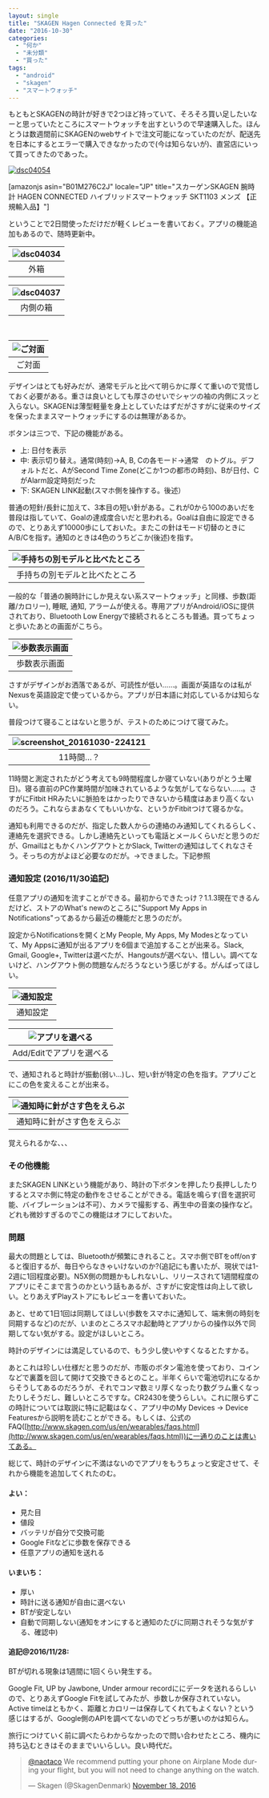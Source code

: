 ```yaml
---
layout: single
title: "SKAGEN Hagen Connected を買った"
date: "2016-10-30"
categories: 
  - "何か"
  - "未分類"
  - "買った"
tags: 
  - "android"
  - "skagen"
  - "スマートウォッチ"
---
```


もともとSKAGENの時計が好きで2つほど持っていて、そろそろ買い足したいなーと思っていたところにスマートウォッチを出すというので早速購入した。ほんとうは数週間前にSKAGENのwebサイトで注文可能になっていたのだが、配送先を日本にするとエラーで購入できなかったので(今は知らないが)、直営店にいって買ってきたのであった。

[![dsc04054](https://blog.naotaco.com/assets/images/posts/2016/10/DSC04054.jpg)](https://blog.naotaco.com/assets/images/posts/2016/10/DSC04054.jpg)

\[amazonjs asin="B01M276C2J" locale="JP" title="スカーゲンSKAGEN 腕時計 HAGEN CONNECTED ハイブリッドスマートウォッチ SKT1103 メンズ 【正規輸入品】"\]

ということで2日間使っただけだが軽くレビューを書いておく。アプリの機能追加もあるので、随時更新中。

| ![dsc04034](https://blog.naotaco.com/assets/images/posts/2016/10/DSC04034.jpg) |
|:--:|
|  外箱 |

| ![dsc04037](https://blog.naotaco.com/assets/images/posts/2016/10/DSC04037.jpg) |
|:--:|
|  内側の箱 |

 

| ![ご対面](https://blog.naotaco.com/assets/images/posts/2016/10/DSC04054.jpg) |
|:--:|
|  ご対面 |

デザインはとても好みだが、通常モデルと比べて明らかに厚くて重いので覚悟しておく必要がある。重さは良いとしても厚さのせいでシャツの袖の内側にスッと入らない。SKAGENは薄型軽量を身上としていたはずだがさすがに従来のサイズを保ったままスマートウォッチにするのは無理があるか。

ボタンは三つで、下記の機能がある。

- 上: 日付を表示
- 中: 表示切り替え。通常(時刻)→A, B, Cの各モード→通常　のトグル。デフォルトだと、AがSecond Time Zone(どこか1つの都市の時刻)、Bが日付、CがAlarm設定時刻だった
- 下: SKAGEN LINK起動(スマホ側を操作する。後述）

普通の短針/長針に加えて、3本目の短い針がある。これが0から100のあいだを普段は指していて、Goalの達成度合いだと思われる。Goalは自由に設定できるので、とりあえず10000歩にしておいた。またこの針はモード切替のときにA/B/Cを指す。通知のときは4色のうちどこか(後述)を指す。

| ![手持ちの別モデルと比べたところ](https://blog.naotaco.com/assets/images/posts/2016/10/DSC04060.jpg) |
|:--:|
|  手持ちの別モデルと比べたところ |

一般的な「普通の腕時計にしか見えない系スマートウォッチ」と同様、歩数(距離/カロリー), 睡眠, 通知, アラームが使える。専用アプリがAndroid/iOSに提供されており、Bluetooth Low Energyで接続されるところも普通。買ってちょっと歩いたあとの画面がこちら。

| ![歩数表示画面](https://blog.naotaco.com/assets/images/posts/2016/10/Screenshot_20161030-015041-169x300.png) |
|:--:|
|  歩数表示画面 |

さすがデザインがお洒落であるが、可読性が低い……。画面が英語なのは私がNexusを英語設定で使っているから。アプリが日本語に対応しているかは知らない。

普段つけて寝ることはないと思うが、テストのためにつけて寝てみた。

| ![screenshot_20161030-224121](https://blog.naotaco.com/assets/images/posts/2016/10/Screenshot_20161030-224121-169x300.png) |
|:--:|
|  11時間…？ |

11時間と測定されたがどう考えても9時間程度しか寝ていない(ありがとう土曜日)。寝る直前のPC作業時間が加味されているような気がしてならない……。さすがにFitbit HRみたいに脈拍をはかったりできないから精度はあまり高くないのだろう。これならまあなくてもいいかな、というかFitbitつけて寝るかな。

通知も利用できるのだが、指定した数人からの連絡のみ通知してくれるらしく、連絡先を選択できる。しかし連絡先といっても電話とメールくらいだと思うのだが、GmailはともかくハングアウトとかSlack, Twitterの通知はしてくれなさそう。そっちの方がよほど必要なのだが。→できました。下記参照

### 通知設定 (2016/11/30追記)

任意アプリの通知を流すことができる。最初からできたっけ？1.1.3現在できるんだけど、ストアのWhat's newのところに"Support My Apps in Notifications"ってあるから最近の機能だと思うのだが。

設定からNotificationsを開くとMy People, My Apps, My Modesとなっていて、My Appsに通知が出るアプリを6個まで追加することが出来る。Slack, Gmail, Google+, Twitterは選べたが、Hangoutsが選べない、惜しい。調べてないけど、ハングアウト側の問題なんだろうなという感じがする。がんばってほしい。

| ![通知設定](https://blog.naotaco.com/assets/images/posts/2016/10/Screenshot_20161130-224942-169x300.png) |
|:--:|
|  通知設定 |

| ![アプリを選べる](https://blog.naotaco.com/assets/images/posts/2016/10/Screenshot_20161130-220616-169x300.png) |
|:--:|
|  Add/Editでアプリを選べる |

で、通知されると時計が振動(弱い…)し、短い針が特定の色を指す。アプリごとにこの色を変えることが出来る。

| ![通知時に針がさす色をえらぶ](https://blog.naotaco.com/assets/images/posts/2016/10/Screenshot_20161130-224937-169x300.png) |
|:--:|
|  通知時に針がさす色をえらぶ |

覚えられるかな、、、

### その他機能

またSKAGEN LINKという機能があり、時計の下ボタンを押したり長押ししたりするとスマホ側に特定の動作をさせることができる。電話を鳴らす(音を選択可能、バイブレーションは不可）、カメラで撮影する、再生中の音楽の操作など。どれも微妙すぎるのでこの機能はオフにしておいた。

### 問題

最大の問題としては、Bluetoothが頻繁にきれること。スマホ側でBTをoff/onすると復旧するが、毎日やらなきゃいけないのか?(追記にも書いたが、現状では1-2週に1回程度必要)。N5X側の問題かもしれないし、リリースされて1週間程度のアプリにそこまで言うのかという話もあるが、さすがに安定性は向上して欲しい。とりあえずPlayストアにもレビューを書いておいた。

あと、せめて1日1回は同期してほしい(歩数をスマホに通知して、端末側の時刻を同期するなど)のだが、いまのところスマホ起動時とアプリからの操作以外で同期してない気がする。設定がほしいところ。

時計のデザインには満足しているので、もう少し使いやすくなるとたすかる。

あとこれは珍しい仕様だと思うのだが、市販のボタン電池を使っており、コインなどで裏蓋を回して開けて交換できるとのこと。半年くらいで電池切れになるからそうしてあるのだろうが、それでコンマ数ミリ厚くなったり数グラム重くなったりしそうだし、難しいところですな。CR2430を使うらしい。これに限らずこの時計については取説に特に記載はなく、アプリ中のMy Devices -> Device Featuresから説明を読むことができる。もしくは、公式のFAQ([http://www.skagen.com/us/en/wearables/faqs.html](http://www.skagen.com/us/en/wearables/faqs.html))に一通りのことは書いてある。

総じて、時計のデザインに不満はないのでアプリをもうちょっと安定させて、それから機能を追加してくれたのむ。

#### よい：

- 見た目
- 値段
- バッテリが自分で交換可能
- Google Fitなどに歩数を保存できる
- 任意アプリの通知を送れる

#### いまいち：

- 厚い
- 時計に送る通知が自由に選べない
- BTが安定しない
- 自動で同期しない(通知をオンにすると通知のたびに同期されそうな気がする、確認中)

#### 追記@2016/11/28:

BTが切れる現象は1週間に1回くらい発生する。

Google Fit, UP by Jawbone, Under armour recordににデータを送れるらしいので、とりあえずGoogle Fitを試してみたが、歩数しか保存されていない。Active timeはともかく、距離とカロリーは保存してくれてもよくない？という感じはするが、Google側のAPIを調べてないのでどっちが悪いのかは知らん。

旅行につけていく前に調べたらわからなかったので問い合わせたところ、機内に持ち込むときはそのままでいいらしい。良い時代だ。

<blockquote class="twitter-tweet" data-conversation="none" data-lang="en"><p dir="ltr" lang="en"><a href="https://twitter.com/naotaco">@naotaco</a> We recommend putting your phone on Airplane Mode during your flight, but you will not need to change anything on the watch.</p>— Skagen (@SkagenDenmark) <a href="https://twitter.com/SkagenDenmark/status/799633264453582849">November 18, 2016</a></blockquote>

<script async src="//platform.twitter.com/widgets.js" charset="utf-8"></script>

